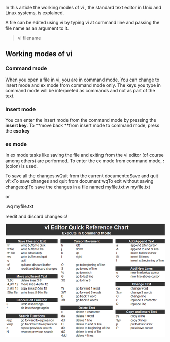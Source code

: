 In this article the working modes of vi , the standard text editor in Unix and Linux systems, is explained.

A file can be edited using vi by typing vi at command line and passing the file name as an argument to it.

> vi filename

Working modes of vi
-------------------

### Command mode

When you open a file in vi, you are in command mode. You can change to insert mode and ex mode from command mode only.
 The keys you type in command mode will be interpreted as commands and not as part of the text.

### Insert mode

You can enter the insert mode from the command mode by pressing the **insert key**.
 To **move back **from insert mode to command mode, press the **esc key**

### ex mode

In ex mode tasks like saving the file and exiting from the vi editor (of course among others) are performed.
 To enter the ex mode from command mode, **:** (colon) is used.

To save all the changes:wQuit from the current document:qSave and quit vi‘:xTo save changes and quit from document:wqTo exit without saving changes:q!To save the changes in a file named myfile.txt:w myfile.txt

or

:wq myfile.txt

reedit and discard changes:c!

![vi](resources/21BECF0A48DF1FF28AEA3B49F1747980.png)
